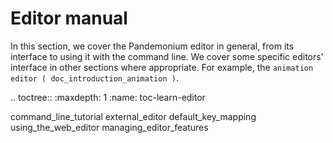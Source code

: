 Editor manual
=============

In this section, we cover the Pandemonium editor in general, from its interface to
using it with the command line. We cover some specific editors' interface in
other sections where appropriate. For example, the `animation editor
( doc_introduction_animation )`.

.. toctree::
   :maxdepth: 1
   :name: toc-learn-editor

   command_line_tutorial
   external_editor
   default_key_mapping
   using_the_web_editor
   managing_editor_features
